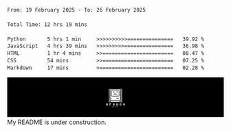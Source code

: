<!--START_SECTION:waka-->

```txt
From: 19 February 2025 - To: 26 February 2025

Total Time: 12 hrs 19 mins

Python       5 hrs 1 min     >>>>>>>>>>===============   39.92 %
JavaScript   4 hrs 39 mins   >>>>>>>>>================   36.98 %
HTML         1 hr 4 mins     >>=======================   08.47 %
CSS          54 mins         >>=======================   07.25 %
Markdown     17 mins         >========================   02.28 %
```

<!--END_SECTION:waka-->

<img src="https://raw.githubusercontent.com/n3xta/image-hosting/main/img/202411032331174.png"/>
My README is under construction. 

